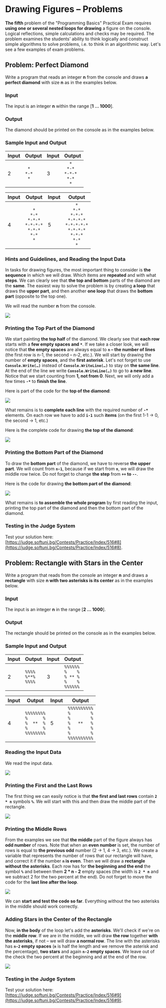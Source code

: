 # Drawing Figures – Problems

**The fifth** problem of the "Programming Basics" Practical Exam requires **using one or several nested loops for drawing** a figure on the console. Logical reflections, simple calculations and checks may be required. The problem examines the students' ability to think logically and construct simple algorithms to solve problems, i.e. to think in an algorithmic way. Let's see a few examples of exam problems.


## Problem: Perfect Diamond

Write a program that reads an integer **n** from the console and draws **a perfect diamond** with size **n** as in the examples below.

### Input

The input is an integer **n** within the range [**1 … 1000**].

### Output

The diamond should be printed on the console as in the examples below.

### Sample Input and Output

| Input | Output | Input | Output |
|----|----|----|----|
|2|<code>&nbsp;&#42;&nbsp;</code><br><code>&#42;-&#42;</code><br><code>&nbsp;&#42;&nbsp;</code>|3|<code>&nbsp;&nbsp;&#42;&nbsp;&nbsp;</code><br><code>&nbsp;&#42;-&#42;&nbsp;</code><br><code>&#42;-&#42;-&#42;</code><br><code>&nbsp;&#42;-&#42;&nbsp;</code><br><code>&nbsp;&nbsp;&#42;&nbsp;&nbsp;</code><br>|

| Input | Output | Input | Output |
| --- | --- | --- | --- |
|4|<code>&nbsp;&nbsp;&nbsp;&#42;&nbsp;&nbsp;&nbsp;</code><br><code>&nbsp;&nbsp;&#42;-&#42;&nbsp;&nbsp;</code><br><code>&nbsp;&#42;-&#42;-&#42;&nbsp;</code><br><code>&#42;-&#42;-&#42;-&#42;</code><br><code>&nbsp;&#42;-&#42;-&#42;&nbsp;</code><br><code>&nbsp;&nbsp;&#42;-&#42;&nbsp;&nbsp;</code><br><code>&nbsp;&nbsp;&nbsp;&#42;&nbsp;&nbsp;&nbsp;</code><br>|5|<code>&nbsp;&nbsp;&nbsp;&nbsp;&#42;&nbsp;&nbsp;&nbsp;&nbsp;</code><br><code>&nbsp;&nbsp;&nbsp;&#42;-&#42;&nbsp;&nbsp;&nbsp;</code><br><code>&nbsp;&nbsp;&#42;-&#42;-&#42;&nbsp;&nbsp;</code><br><code>&nbsp;&#42;-&#42;-&#42;-&#42;&nbsp;</code><br><code>&#42;-&#42;-&#42;-&#42;-&#42;</code><br><code>&nbsp;&#42;-&#42;-&#42;-&#42;&nbsp;</code><br><code>&nbsp;&nbsp;&#42;-&#42;-&#42;&nbsp;&nbsp;</code><br><code>&nbsp;&nbsp;&nbsp;&#42;-&#42;&nbsp;&nbsp;&nbsp;</code><br><code>&nbsp;&nbsp;&nbsp;&nbsp;&#42;&nbsp;&nbsp;&nbsp;&nbsp;</code><br>|

### Hints and Guidelines, and Reading the Input Data

In tasks for drawing figures, the most important thing to consider is **the sequence** in which we will draw. Which items are **repeated** and with what **steps**. We can clearly see that **the top and bottom** parts of the diamond are the **same**. The easiest way to solve the problem is by creating **a loop** that draws the **upper part**, and then another **one loop** that draws the **bottom part** (opposite to the top one).

We will read the number **n** from the console.

![](/assets/chapter-8-1-images/09.Perfect-diamond-01.png)

### Printing the Top Part of the Diamond

We start painting **the top half** of the diamond. We clearly see that **each row** starts with a **few empty spaces and <code>*</code>**. If we take a closer look, we will notice that **the empty spaces** are always equal to **`n` – the number of lines** (the first row is n-1, the second – n-2, etc.). We will start by drawing the number of **empty spaces**, and the **first asterisk**. Let's not forget to use **`Console.Write(…)`** instead of **`Console.WriteLine(…)`** to stay on **the same line**. At the end of the line we write **`Console.WriteLine(…)`** to go to **a new line**. Notice that we start counting from **1, not from 0**. Next, we will only add a few times **`-*`** to **finish the line**.

Here is part of the code for the **top of the diamond**:

![](/assets/chapter-8-1-images/09.Perfect-diamond-02.png)

What remains is to **complete each line** with the required number of **`-*`** elements. On each row we have to add **`i-1`** such **items** (on the first 1-1 -> 0, the second -> 1, etc.)

Here is the complete code for drawing **the top of the diamond**:

![](/assets/chapter-8-1-images/09.Perfect-diamond-03.png)

### Printing the Bottom Part of the Diamond

To draw the **bottom part** of the diamond, we have to reverse **the upper part**. We will count from **`n-1`**, because if we start from **`n`**, we will draw the middle row twice. Do not forget to change **the step** from **`++` to `--`**.

Here is the code for drawing **the bottom part of the diamond**:

![](/assets/chapter-8-1-images/09.Perfect-diamond-04.png)

What remains is **to assemble the whole program** by first reading the input, printing the top part of the diamond and then the bottom part of the diamond.

### Testing in the Judge System

Test your solution here: [https://judge.softuni.bg/Contests/Practice/Index/516#8](https://judge.softuni.bg/Contests/Practice/Index/516#8).


## Problem: Rectangle with Stars in the Center

Write a program that reads from the console an integer **n** and draws a **rectangle** with size **n with two asterisks is its center** as in the examples below.

### Input

The input is an integer **n** in the range [**2 … 1000**].

### Output

The rectangle should be printed on the console as in the examples below.

### Sample Input and Output

| Input | Output | Input | Output |
| --- | --- | --- | --- |
|2|<code>&#37;&#37;&#37;&#37;</code><br><code>&#37;&#42;&#42;&#37;</code><br><code>&#37;&#37;&#37;&#37;</code><br>|3|<code>&#37;&#37;&#37;&#37;&#37;&#37;</code><br><code>&#37;&nbsp;&nbsp;&nbsp;&nbsp;&#37;</code><br><code>&#37;&nbsp;&#42;&#42;&nbsp;&#37;</code><br><code>&#37;&nbsp;&nbsp;&nbsp;&nbsp;&#37;</code><br><code>&#37;&#37;&#37;&#37;&#37;&#37;</code><br>|

| Input | Output | Input | Output |
| --- | --- | --- | --- |
|4|<code>&#37;&#37;&#37;&#37;&#37;&#37;&#37;&#37;</code><br><code>&#37;&nbsp;&nbsp;&nbsp;&nbsp;&nbsp;&nbsp;&#37;</code><br><code>&#37;&nbsp;&nbsp;&#42;&#42;&nbsp;&nbsp;&#37;</code><br><code>&#37;&nbsp;&nbsp;&nbsp;&nbsp;&nbsp;&nbsp;&#37;</code><br><code>&#37;&#37;&#37;&#37;&#37;&#37;&#37;&#37;</code><br>|5|<code>&#37;&#37;&#37;&#37;&#37;&#37;&#37;&#37;&#37;&#37;</code><br><code>&#37;&nbsp;&nbsp;&nbsp;&nbsp;&nbsp;&nbsp;&nbsp;&nbsp;&#37;</code><br><code>&#37;&nbsp;&nbsp;&nbsp;&nbsp;&nbsp;&nbsp;&nbsp;&nbsp;&#37;</code><br><code>&#37;&nbsp;&nbsp;&nbsp;&#42;&#42;&nbsp;&nbsp;&nbsp;&#37;</code><br><code>&#37;&nbsp;&nbsp;&nbsp;&nbsp;&nbsp;&nbsp;&nbsp;&nbsp;&#37;</code><br><code>&#37;&nbsp;&nbsp;&nbsp;&nbsp;&nbsp;&nbsp;&nbsp;&nbsp;&#37;</code><br><code>&#37;&#37;&#37;&#37;&#37;&#37;&#37;&#37;&#37;&#37;</code><br>|

### Reading the Input Data

We read the input data.

![](/assets/chapter-8-1-images/10.Rectangle-with-stars-01.png)

### Printing the First and the Last Rows

The first thing we can easily notice is that **the first and last rows** contain **`2 * n`** symbols **`%`**. We will start with this and then draw the middle part of the rectangle.

![](/assets/chapter-8-1-images/10.Rectangle-with-stars-02.png)

### Printing the Middle Rows

From the examples we see that **the middle** part of the figure always has **odd number** of rows. Note that when an **even number** is set, the number of rows is equal to **the previous odd** number (2 -> 1, 4 -> 3, etc.). We create a variable that represents the number of rows that our rectangle will have, and correct it if the number **`n` is even**. Then we will draw a **rectangle without the asterisks**. Each row has for **the beginning and the end** the symbol **`%`** and between them **2 * n - 2** empty spaces (the width is **`2 * n`** and we subtract 2 for the two percent at the end). Do not forget to move the code for the **last line after the loop**.

![](/assets/chapter-8-1-images/10.Rectangle-with-stars-03.png)

We can **start and test the code so far**. Everything without the two asterisks in the middle should work correctly.

### Adding Stars in the Center of the Rectangle

Now, **in the body** of the loop let's add the **asterisks**. We'll check if we're on the **middle row**. If we are in the middle, we will draw **the row** together **with the asterisks**, if not – we will draw **a normal row**. The line with the asterisks has **`n-2` empty spaces** (**`n`** is half the length and we remove the asterisk and the percentage), **two stars** and again **`n-2` empty spaces**. We leave out of the check the two percent at the beginning and at the end of the row.

![](/assets/chapter-8-1-images/10.Rectangle-with-stars-04.png)

### Testing in the Judge System

Test your solution here: [https://judge.softuni.bg/Contests/Practice/Index/516#9](https://judge.softuni.bg/Contests/Practice/Index/516#9).
